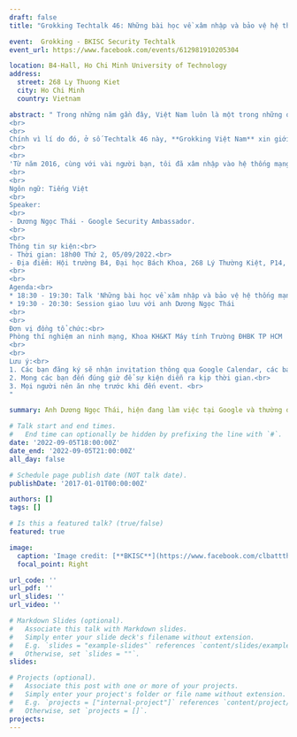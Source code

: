 ```yaml
---
draft: false
title: "Grokking Techtalk 46: Những bài học về xâm nhập và bảo vệ hệ thống mạng Việt Nam"

event:  Grokking - BKISC Security Techtalk
event_url: https://www.facebook.com/events/612981910205304

location: B4-Hall, Ho Chi Minh University of Technology
address:
  street: 268 Ly Thuong Kiet
  city: Ho Chi Minh
  country: Vietnam

abstract: " Trong những năm gần đây, Việt Nam luôn là một trong những quốc gia có tỉ lệ nhiễm mã độc và hứng chịu các cuộc tấn công mạng thuộc nhóm cao trên thế giới. Bên cạnh đó, mức độ sử dụng máy tính và các thiết bị thông minh tại Việt Nam tăng đột biến do ảnh hưởng của COVID-19, và đây cũng chính là môi trường lý tưởng để virus bùng phát, lây lan mạnh. Điều nay làm dấy lên mối lo ngại về an ninh trên không gian mạng, một vấn đề mà ít người Việt quan tâm đến nhưng lại có tầm quan trọng cao và sức ảnh hưởng lớn. 
<br>
<br>
Chính vì lí do đó, ở số Techtalk 46 này, **Grokking Việt Nam** xin giới thiệu với các bạn chủ đề **“Những bài học về xâm nhập và bảo vệ hệ thống mạng Việt Nam”** do anh **Dương Ngọc Thái** trình bày. Anh Thái hiện đang làm việc tại Google, anh thường được biết đến thông qua blog cá nhân **vnhacker@blogspot**. 
<br>
<br>
'Từ năm 2016, cùng với vài người bạn, tôi đã xâm nhập vào hệ thống mạng máy tính của nhiều ngân hàng, bệnh viện, startup ở Việt Nam (với sự đồng ý của họ). Đối với các ngân hàng, chúng tôi đã có thể đánh cắp được lượng tiền lớn và nhiều dữ liệu nhạy cảm. Đối với các bệnh viện, chúng tôi đã có thể đánh cắp toàn bộ dữ liệu khách hàng và thậm chí có thể thay đổi hồ sơ bệnh án. Trong bài nói chuyện này, tôi chia sẻ những gì chúng tôi đã học được, cung cấp thông tin về hiện trạng an ninh mạng ở Việt Nam. Tôi cũng đưa ra một cẩm nang giúp các doanh nghiệp và tổ chức bảo vệ tài sản và dữ liệu, tạo ra những sản phẩm được khách hàng tin tưởng.' - Anh Thái chia sẻ về mục đích của bài talk.
<br>
<br>
Ngôn ngữ: Tiếng Việt
<br>
Speaker:
<br>
- Dương Ngọc Thái - Google Security Ambassador.
<br>
<br>
Thông tin sự kiện:<br>
- Thời gian: 18h00 Thứ 2, 05/09/2022.<br>
- Địa điểm: Hội trường B4, Đại học Bách Khoa, 268 Lý Thường Kiệt, P14, Q10, TP.HCM.
<br>
<br>
Agenda:<br>
* 18:30 - 19:30: Talk 'Những bài học về xâm nhập và bảo vệ hệ thống mạng Việt Nam'<br>
* 19:30 - 20:30: Session giao lưu với anh Dương Ngọc Thái  
<br>
<br>
Đơn vị đồng tổ chức:<br>
Phòng thí nghiệm an ninh mạng, Khoa KH&KT Máy tính Trường ĐHBK TP HCM
<br>  
<br>
Lưu ý:<br> 
1. Các bạn đăng ký sẽ nhận invitation thông qua Google Calendar, các bạn accept để nhận được thông báo sự kiện.<br>
2. Mong các bạn đến đúng giờ để sự kiện diễn ra kịp thời gian.<br>  
3. Mọi người nên ăn nhẹ trước khi đến event. <br> 
"

summary: Anh Dương Ngọc Thái, hiện đang làm việc tại Google và thường được biết đến thông qua blog cá nhân vnhacker@blogspot, sẽ kể về những lần tham gia kiểm thử và tấn công hệ thống của một số bệnh viện và ngân hàng ở Việt Nam. Qua đó, anh nói lên tầm quan trọng của kiểm thử bảo mật phần mềm và chính sách breach notification nhằm nâng cao nhận thức về bảo vệ thông tin người dùng của doanh nghiệp.

# Talk start and end times.
#   End time can optionally be hidden by prefixing the line with `#`.
date: '2022-09-05T18:00:00Z'
date_end: '2022-09-05T21:00:00Z'
all_day: false

# Schedule page publish date (NOT talk date).
publishDate: '2017-01-01T00:00:00Z'

authors: []
tags: []

# Is this a featured talk? (true/false)
featured: true

image:
  caption: 'Image credit: [**BKISC**](https://www.facebook.com/clbattthcmut)'
  focal_point: Right

url_code: ''
url_pdf: ''
url_slides: ''
url_video: ''

# Markdown Slides (optional).
#   Associate this talk with Markdown slides.
#   Simply enter your slide deck's filename without extension.
#   E.g. `slides = "example-slides"` references `content/slides/example-slides.md`.
#   Otherwise, set `slides = ""`.
slides:

# Projects (optional).
#   Associate this post with one or more of your projects.
#   Simply enter your project's folder or file name without extension.
#   E.g. `projects = ["internal-project"]` references `content/project/deep-learning/index.md`.
#   Otherwise, set `projects = []`.
projects:
---
```


<!-- Slides can be added in a few ways:

- **Create** slides using Wowchemy's [_Slides_](https://wowchemy.com/docs/managing-content/#create-slides) feature and link using `slides` parameter in the front matter of the talk file
- **Upload** an existing slide deck to `static/` and link using `url_slides` parameter in the front matter of the talk file
- **Embed** your slides (e.g. Google Slides) or presentation video on this page using [shortcodes](https://wowchemy.com/docs/writing-markdown-latex/).

Further event details, including page elements such as image galleries, can be added to the body of this page. -->
